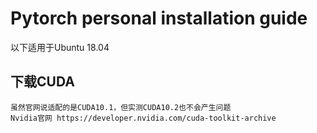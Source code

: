 # Pytorch personal installation guide
以下适用于Ubuntu 18.04
## 下载CUDA
    虽然官网说适配的是CUDA10.1，但实测CUDA10.2也不会产生问题
    Nvidia官网 https://developer.nvidia.com/cuda-toolkit-archive

